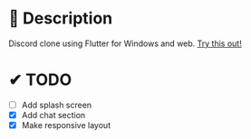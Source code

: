 # 📢 Description

Discord clone using Flutter for Windows and web. [Try this out!](https://discord-flutter.netlify.app)

# ✔ TODO
- [ ] Add splash screen
- [x] Add chat section
- [x] Make responsive layout